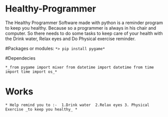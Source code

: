 # Healthy-Programmer
The Healthy Programmer Software made with python is a reminder program to keep you healthy. Because so a programmer is always in his chair and computer. So there needs to do some tasks to keep care of your health with the Drink water, Relax eyes and Do Physical exercise reminder.

#Packages or modules:
`*> pip install pygame*`

#Dependecies

`*_from pygame import mixer
from datetime import datetime
from time import time
import os_*`

# Works
`
*
Help remind you to :- 
1.Drink water 
2.Relax eyes
3. Physical Exercise
_to keep you healthy_
*
`
